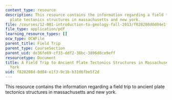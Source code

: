 ```yaml
---
content_type: resource
description: This resource contains the information regarding a field trip to ancient
  plate tectonics structures in massachusetts and new york.
file: /courses/12-001-introduction-to-geology-fall-2013/f828208d0d04e1f39c1bb31d6fbe5f2d_MIT12_001F14_Field_Trip.pdf
file_type: application/pdf
learning_resource_types: []
ocw_type: OCWFile
parent_title: Field Trip
parent_type: CourseSection
parent_uid: de36fe69-cf33-ddf2-38bc-3896d0ce9eff
resourcetype: Document
title: A Field Trip to Ancient Plate Tectonics Structures in Massachusetts and New
  York
uid: f828208d-0d04-e1f3-9c1b-b31d6fbe5f2d
---
```

This resource contains the information regarding a field trip to ancient plate tectonics structures in massachusetts and new york.

